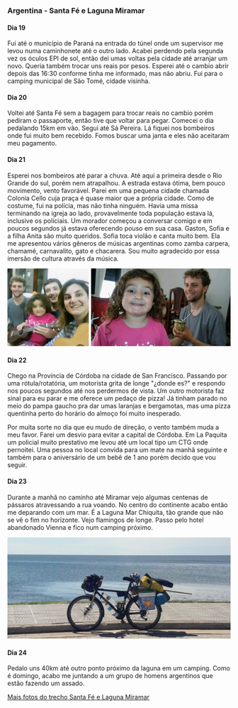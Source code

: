 

### Argentina - Santa Fé e Laguna Miramar

#### Dia 19

Fui até o município de Paraná na entrada do túnel onde um supervisor me levou numa caminhonete até o outro lado.
Acabei perdendo pela segunda vez os óculos EPI de sol, então dei umas voltas pela cidade até arranjar um novo.
Queria também trocar uns reais por pesos.
Esperei até o cambio abrir depois das 16:30 conforme tinha me informado, mas não abriu.
Fui para o camping municipal de São Tomé, cidade visinha.


#### Dia 20

Voltei até Santa Fé sem a bagagem para trocar reais no cambio porém pediram o passaporte, então tive que voltar para pegar.
Comecei o dia pedalando 15km em vão.
Segui até Sá Pereira.
Lá fiquei nos bombeiros onde fui muito bem recebido. 
Fomos buscar uma janta e eles não aceitaram meu pagamento.

#### Dia 21

Esperei nos bombeiros até parar a chuva.
Até aqui a primeira desde o Rio Grande do sul, porém nem atrapalhou.
A estrada estava ótima, bem pouco movimento, vento favorável.
Parei em uma pequena cidade chamada Colonia Cello cuja praça é quase maior que a própria cidade.
Como de costume, fui na polícia, mas não tinha ninguém.
Havia uma missa terminando na igreja ao lado, provavelmente toda população estava lá, inclusive os policiais.
Um morador começou a conversar comigo e em poucos segundos já estava oferecendo pouso em sua casa.
Gaston, Sofia e a filha Anita são muito queridos.
Sofia toca violão e canta muito bem.
Ela me apresentou vários gêneros de músicas argentinas como zamba carpera, chamamé, carnavalito, gato e chacarera.
Sou muito agradecido por essa imersão de cultura através da música.



![A familia que me recebeu em Colonia Cello](./assets/images/FB_IMG_15097999207876126.jpg)

#### Dia 22

Chego na Provincia de Córdoba na cidade de San Francisco.
Passando por uma rótula/rotatória, um motorista grita de longe "¿donde es?" e respondo nos poucos segundos até nos perdermos de vista.
Um outro motorista faz sinal para eu parar e me oferece um pedaço de pizza!
Já tinham parado no meio do pampa gaucho pra dar umas laranjas e bergamotas, mas uma pizza quentinha perto do horário do almoço foi muito inesperado.

Por muita sorte no dia que eu mudo de direção, o vento também muda a meu favor. 
Farei um desvio para evitar a capital de Córdoba.
Em La Paquita um policial muito prestativo me levou até um local tipo um CTG onde pernoitei.
Uma pessoa no local convida para um mate na manhã seguinte e também para o aniversário de um bebê de 1 ano porém decido que vou seguir.

#### Dia 23

Durante a manhã no caminho até Miramar vejo algumas centenas de pássaros atravessando a rua voando.
No centro do continente acabo então me deparando com um mar.
É a Laguna Mar Chiquita, tão grande que não se vê o fim no horizonte.
Vejo flamingos de longe.
Passo pelo hotel abandonado Vienna e fico num camping próximo.

![Laguna mar Chiquita](./assets/images/20171104_151600.jpg)

#### Dia 24

Pedalo uns 40km até outro ponto próximo da laguna em um camping.
Como é domingo, acabo me juntando a um grupo de homens argentinos que estão fazendo um assado.



[Mais fotos do trecho Santa Fé e Laguna Miramar](https://photos.app.goo.gl/e0Ee62FGLjaVAHd53)






